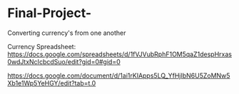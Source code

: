 # Final-Project-
Converting currency's from one another 


Currency Spreadsheet: https://docs.google.com/spreadsheets/d/1fVJVubRphF1OM5qaZ1despHrxas0wdJtxNcIcbcdSuo/edit?gid=0#gid=0




https://docs.google.com/document/d/1ai1rKIApps5LQ_YfHjIbN6U5ZoMNw5Xb1e1Wp5YeHGY/edit?tab=t.0

